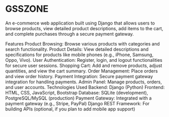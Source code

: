 # GSSZONE

An e-commerce web application built using Django that allows users to browse products, view detailed product descriptions, add items to the cart, and complete purchases through a secure payment gateway.

Features
Product Browsing: Browse various products with categories and search functionality.
Product Details: View detailed descriptions and specifications for products like mobile phones (e.g., iPhone, Samsung, Oppo, Vivo).
User Authentication: Register, login, and logout functionalities for secure user sessions.
Shopping Cart: Add and remove products, adjust quantities, and view the cart summary.
Order Management: Place orders and view order history.
Payment Integration: Secure payment gateway integration for handling payments.
Admin Panel: Manage products, orders, and user accounts.
Technologies Used
Backend: Django (Python)
Frontend: HTML, CSS, JavaScript, Bootstrap
Database: SQLite (development), PostgreSQL/MySQL (production)
Payment Gateway: Integrated with a payment gateway (e.g., Stripe, PayPal)
Django REST Framework: For building APIs (optional, if you plan to add mobile app support)
